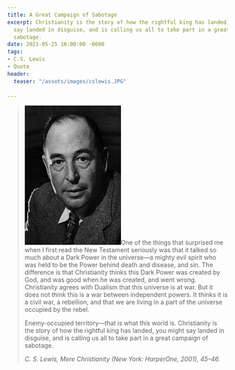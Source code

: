 ```yaml
---
title: A Great Campaign of Sabotage
excerpt: Christianity is the story of how the rightful king has landed, you might
  say landed in disguise, and is calling us all to take part in a great campaign of
  sabotage.
date: 2021-05-25 16:00:00 -0600
tags:
- C.S. Lewis
- Quote
header:
  teaser: "/assets/images/cslewis.JPG"

---
```

> ![](/assets/images/cslewis.JPG)One of the things that surprised me when I first read the New Testament seriously was that it talked so much about a Dark Power in the universe—a mighty evil spirit who was held to be the Power behind death and disease, and sin. The difference is that Christianity thinks this Dark Power was created by God, and was good when he was created, and went wrong. Christianity agrees with Dualism that this universe is at war. But it does not think this is a war between independent powers. It thinks it is a civil war, a rebellion, and that we are living in a part of the universe occupied by the rebel.
>
> Enemy-occupied territory—that is what this world is. Christianity is the story of how the rightful king has landed, you might say landed in disguise, and is calling us all to take part in a great campaign of sabotage. 
>
> <cite>C. S. Lewis, _Mere Christianity_ (New York: HarperOne, 2001), 45–46.</cite>
